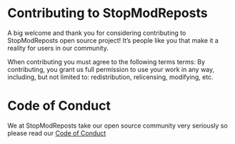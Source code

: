 # Contributing to StopModReposts

A big welcome and thank you for considering contributing to StopModReposts open source project! It’s people like you that make it a reality for users in our community.

When contributing you must agree to the following terms terms:
By contributing, you grant us full permission to use your work in any way, including, but not limited to: redistribution, relicensing, modifying, etc.

# Code of Conduct
We at StopModReposts take our open source community very seriously so please read our [Code of Conduct](https://github.com/StopModReposts/Illegal-Mod-Sites/blob/master/CODE_OF_CONDUCT.md)
